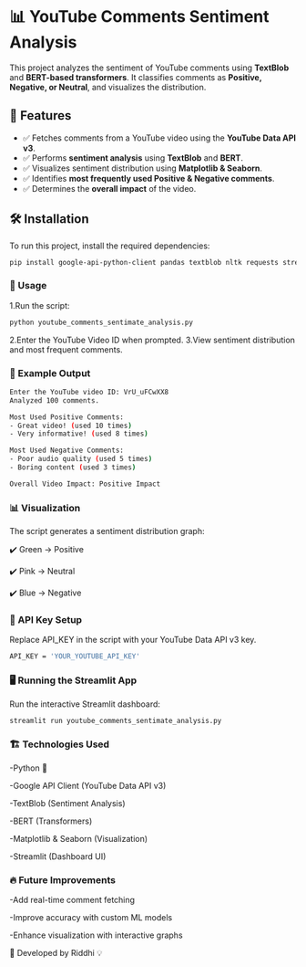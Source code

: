 # 📊 YouTube Comments Sentiment Analysis

This project analyzes the sentiment of YouTube comments using **TextBlob** and **BERT-based transformers**. It classifies comments as **Positive, Negative, or Neutral**, and visualizes the distribution.

## 🚀 Features
- ✅ Fetches comments from a YouTube video using the **YouTube Data API v3**.
- ✅ Performs **sentiment analysis** using **TextBlob** and **BERT**.
- ✅ Visualizes sentiment distribution using **Matplotlib & Seaborn**.
- ✅ Identifies **most frequently used Positive & Negative comments**.
- ✅ Determines the **overall impact** of the video.

## 🛠️ Installation

To run this project, install the required dependencies:

```bash
pip install google-api-python-client pandas textblob nltk requests streamlit pyngrok transformers
```
### 📝 Usage
1.Run the script:
``` bash
python youtube_comments_sentimate_analysis.py

```
2.Enter the YouTube Video ID when prompted.
3.View sentiment distribution and most frequent comments.

### 📌 Example Output
```bash
Enter the YouTube video ID: VrU_uFCwXX8
Analyzed 100 comments.

Most Used Positive Comments:
- Great video! (used 10 times)
- Very informative! (used 8 times)

Most Used Negative Comments:
- Poor audio quality (used 5 times)
- Boring content (used 3 times)

Overall Video Impact: Positive Impact
```
### 📊 Visualization

The script generates a sentiment distribution graph:

✔️ Green → Positive

✔️ Pink → Neutral

✔️ Blue → Negative

### 🔑 API Key Setup
Replace API_KEY in the script with your YouTube Data API v3 key.
```bash
API_KEY = 'YOUR_YOUTUBE_API_KEY'
```
### 🖥️ Running the Streamlit App
Run the interactive Streamlit dashboard:

```bash
streamlit run youtube_comments_sentimate_analysis.py

```
### 🏗️ Technologies Used

-Python 🐍

-Google API Client (YouTube Data API v3)

-TextBlob (Sentiment Analysis)

-BERT (Transformers)

-Matplotlib & Seaborn (Visualization)

-Streamlit (Dashboard UI)

### 🔥 Future Improvements

 -Add real-time comment fetching
 
 -Improve accuracy with custom ML models
 
 -Enhance visualization with interactive graphs

🎯 Developed by Riddhi 💡
